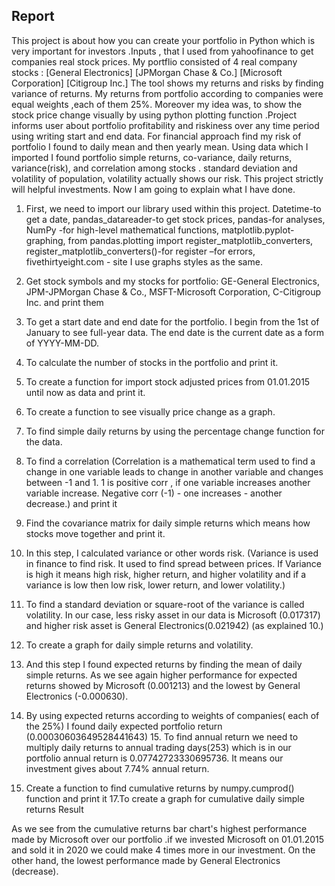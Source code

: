 ## Report

This project is about how you can create your portfolio in Python which is very important for investors .Inputs , that I used from yahoofinance to get companies real stock prices. My portflio consisted of 4 real company stocks : 
[General Electronics]
[JPMorgan Chase &amp; Co.]
[Microsoft Corporation]
[Citigroup Inc.]
The tool shows my returns and risks by finding variance of returns. My returns from portfolio according
to companies were equal weights ,each of them 25%. Moreover my idea was, to show the stock price
change visually by using python plotting function .Project informs user about portfolio profitability and
riskiness over any time period using writing start and end data. For financial approach find my risk of
portfolio I found to daily mean and then yearly mean. Using data which I imported I found portfolio
simple returns, co-variance, daily returns, variance(risk), and correlation among stocks . standard
deviation and volatility of population, volatility actually shows our risk. This project strictly will helpful
investments.
Now I am going to explain what I have done.

1. First, we need to import our library used within this project. Datetime-to get a date,
pandas_datareader-to get stock prices, pandas-for analyses, NumPy -for high-level mathematical
functions, matplotlib.pyplot-graphing, from pandas.plotting import register_matplotlib_converters,
register_matplotlib_converters()-for register –for errors, fivethirtyeight.com - site I use graphs styles as
the same.

2. Get stock symbols and my stocks for portfolio: GE-General Electronics, JPM-JPMorgan Chase &amp; Co.,
MSFT-Microsoft Corporation, C-Citigroup Inc. and print them

3. To get a start date and end date for the portfolio. I begin from the 1st of January to see full-year data.
The end date is the current date as a form of YYYY-MM-DD.

4. To calculate the number of stocks in the portfolio and print it.

5. To create a function for import stock adjusted prices from 01.01.2015 until now as data and print it.
6. To create a function to see visually price change as a graph.

7. To find simple daily returns by using the percentage change function for the data.
8. To find a correlation (Correlation is a mathematical term used to find a change in one variable leads to
change in another variable and changes between -1 and 1. 1 is positive corr , if one variable increases
another variable increase. Negative corr (-1) - one increases - another decrease.) and print it
9. Find the covariance matrix for daily simple returns which means how stocks move together and print
it.
10. In this step, I calculated variance or other words risk. (Variance is used in finance to find risk. It used
to find spread between prices. If Variance is high it means high risk, higher return, and higher volatility
and if a variance is low then low risk, lower return, and lower volatility.)
11. To find a standard deviation or square-root of the variance is called volatility. In our case, less risky
asset in our data is Microsoft (0.017317) and higher risk asset is General Electronics(0.021942) (as
explained 10.)
12. To create a graph for daily simple returns and volatility.
13. And this step I found expected returns by finding the mean of daily simple returns. As we see again
higher performance for expected returns showed by Microsoft (0.001213) and the lowest by General
Electronics (-0.000630).
14. By using expected returns according to weights of companies( each of the 25%) I found daily
expected portfolio return (0.00030603649528441643)
15. To find annual return we need to multiply daily returns to annual trading days(253) which is in our
portfolio annual return is 0.07742723330695736. It means our investment gives about 7.74% annual
return.
16. Create a function to find cumulative returns by numpy.cumprod() function and print it
17.To create a graph for cumulative daily simple returns
Result

As we see from the cumulative returns bar chart&#39;s highest performance made by Microsoft over our
portfolio .if we invested Microsoft on 01.01.2015 and sold it in 2020 we could make 4 times more in
our investment. On the other hand, the lowest performance made by General Electronics (decrease).
